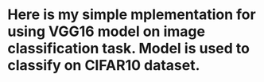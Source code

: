 # Here is my simple mplementation for using VGG16 model on image classification task. Model is used to classify on CIFAR10 dataset.
